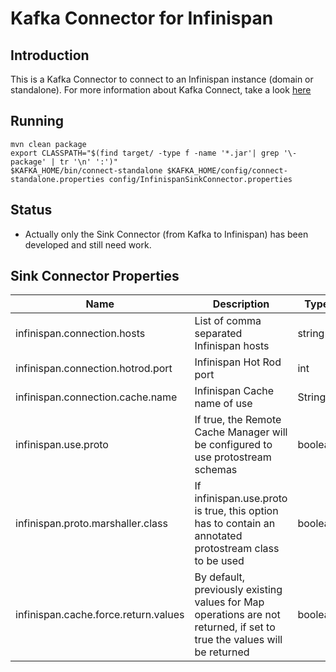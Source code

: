# Kafka Connector for Infinispan

## Introduction

This is a Kafka Connector to connect to an Infinispan instance (domain or standalone). For more information about Kafka Connect, take a look [here](http://kafka.apache.org/documentation/#connect)

## Running

```
mvn clean package
export CLASSPATH="$(find target/ -type f -name '*.jar'| grep '\-package' | tr '\n' ':')"
$KAFKA_HOME/bin/connect-standalone $KAFKA_HOME/config/connect-standalone.properties config/InfinispanSinkConnector.properties
```

## Status

- Actually only the Sink Connector (from Kafka to Infinispan) has been developed and still need work.

## Sink Connector Properties

| Name                                 | Description                                                                                                            | Type    | Default   | Importance |
|--------------------------------------|------------------------------------------------------------------------------------------------------------------------|-------- |-----------|------------|
| infinispan.connection.hosts          | List of comma separated Infinispan hosts                                                                               | string  | localhost | high       |
| infinispan.connection.hotrod.port    | Infinispan Hot Rod port                                                                                                | int     | 11222     | high       |
| infinispan.connection.cache.name     | Infinispan Cache name of use                                                                                           | String  | default   | medium     |
| infinispan.use.proto                 | If true, the Remote Cache Manager will be configured to use protostream schemas                                        | boolean | false     | medium     |
| infinispan.proto.marshaller.class    | If infinispan.use.proto is true, this option has to contain an annotated protostream class to be used                  | boolean | false     | medium     |
| infinispan.cache.force.return.values | By default, previously existing values for Map operations are not returned, if set to true the values will be returned | boolean | false     | low        |
